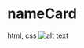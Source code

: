 # nameCard
 html, css
![alt text](https://github.com/ludmiilagrineva/nameCard/blob/main/image/gif1.gif)
